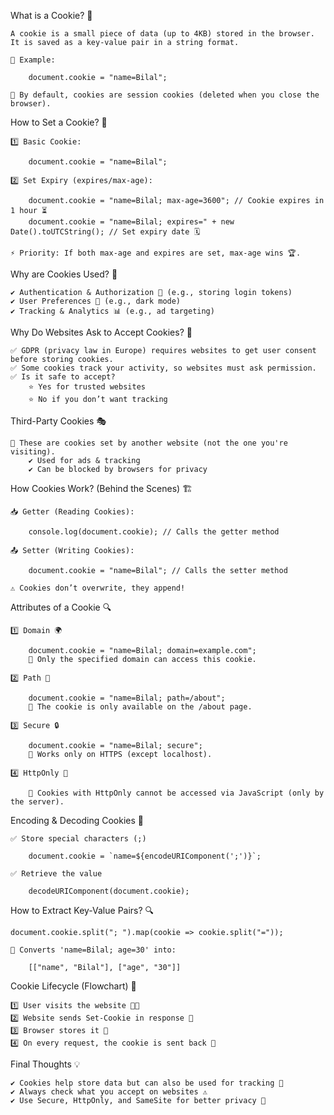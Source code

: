 What is a Cookie? 🍪

    A cookie is a small piece of data (up to 4KB) stored in the browser. It is saved as a key-value pair in a string format.

    📌 Example:

        document.cookie = "name=Bilal";
        
    🔹 By default, cookies are session cookies (deleted when you close the browser).


How to Set a Cookie? 🎯

    1️⃣ Basic Cookie:

        document.cookie = "name=Bilal";

    2️⃣ Set Expiry (expires/max-age):

        document.cookie = "name=Bilal; max-age=3600"; // Cookie expires in 1 hour ⏳
        document.cookie = "name=Bilal; expires=" + new Date().toUTCString(); // Set expiry date 🗓️

    ⚡ Priority: If both max-age and expires are set, max-age wins 🏆.


Why are Cookies Used? 🤔

    ✔ Authentication & Authorization 🔑 (e.g., storing login tokens)
    ✔ User Preferences 🎨 (e.g., dark mode)
    ✔ Tracking & Analytics 📊 (e.g., ad targeting)


Why Do Websites Ask to Accept Cookies? 🛑

    ✅ GDPR (privacy law in Europe) requires websites to get user consent before storing cookies.
    ✅ Some cookies track your activity, so websites must ask permission.
    ✅ Is it safe to accept?
        ⭐ Yes for trusted websites
        ⭐ No if you don’t want tracking


Third-Party Cookies 🎭

    🚀 These are cookies set by another website (not the one you're visiting).
        ✔ Used for ads & tracking
        ✔ Can be blocked by browsers for privacy


How Cookies Work? (Behind the Scenes) 🏗️

    📥 Getter (Reading Cookies):

        console.log(document.cookie); // Calls the getter method

    📤 Setter (Writing Cookies):

        document.cookie = "name=Bilal"; // Calls the setter method
        
    ⚠️ Cookies don’t overwrite, they append!


Attributes of a Cookie 🔍

    1️⃣ Domain 🌍

        document.cookie = "name=Bilal; domain=example.com";
        🔸 Only the specified domain can access this cookie.

    2️⃣ Path 📁

        document.cookie = "name=Bilal; path=/about";
        🔸 The cookie is only available on the /about page.

    3️⃣ Secure 🔒

        document.cookie = "name=Bilal; secure";
        🔸 Works only on HTTPS (except localhost).

    4️⃣ HttpOnly 🚫

        🔹 Cookies with HttpOnly cannot be accessed via JavaScript (only by the server).


Encoding & Decoding Cookies 🔡

    ✅ Store special characters (;)

        document.cookie = `name=${encodeURIComponent(';')}`;
        
    ✅ Retrieve the value

        decodeURIComponent(document.cookie);


How to Extract Key-Value Pairs? 🔍

    document.cookie.split("; ").map(cookie => cookie.split("="));

    📌 Converts 'name=Bilal; age=30' into:

        [["name", "Bilal"], ["age", "30"]]


Cookie Lifecycle (Flowchart) 🔄

    1️⃣ User visits the website 👨‍💻
    2️⃣ Website sends Set-Cookie in response 📨
    3️⃣ Browser stores it 📂
    4️⃣ On every request, the cookie is sent back 🔄

Final Thoughts 💡

    ✔ Cookies help store data but can also be used for tracking 👀
    ✔ Always check what you accept on websites ⚠️
    ✔ Use Secure, HttpOnly, and SameSite for better privacy 🔐

